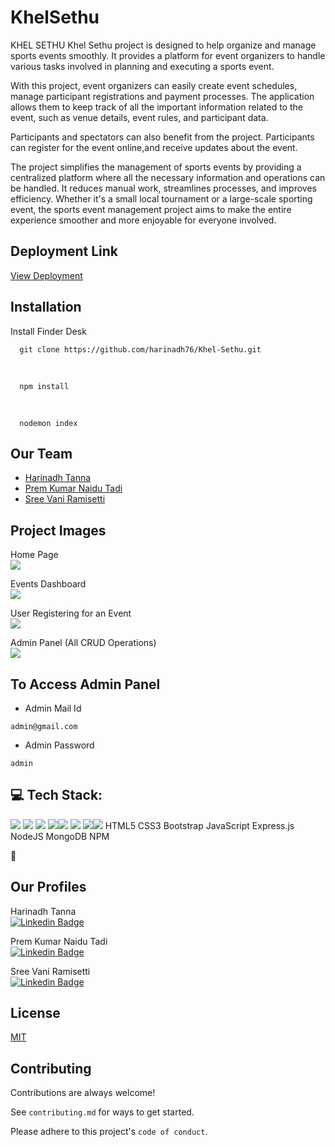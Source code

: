 # KhelSethu
KHEL SETHU
Khel Sethu project is designed to help organize and manage sports events smoothly. It provides a platform for event organizers to handle various tasks involved in planning and executing a sports event.

With this project, event organizers can easily create event schedules, manage participant registrations and payment processes. The application allows them to keep track of all the important information related to the event, such as venue details, event rules, and participant data.

Participants and spectators can also benefit from the project. Participants can register for the event online,and receive updates about the event.

The project simplifies the management of sports events by providing a centralized platform where all the necessary information and operations can be handled. It reduces manual work, streamlines processes, and improves efficiency. Whether it's a small local tournament or a large-scale sporting event, the sports event management project aims to make the entire experience smoother and more enjoyable for everyone involved.

<h2>Deployment Link</h2>
<a href="https://khelsethu-q911.onrender.com/">View Deployment</a>

<h2>Installation</h2>
Install Finder Desk

      git clone https://github.com/harinadh76/Khel-Sethu.git
      
  <br>
  
  
      npm install
      
  <br>
      
  
      nodemon index
<h2>Our Team</h2>
<ul><li><a href="https://github.com/harinadh76">Harinadh Tanna</a></li>
 <li><a href="https://github.com/Prempk29">Prem Kumar Naidu Tadi</a></li>
 <li><a href="https://github.com/R-Sree-Vani">Sree Vani Ramisetti</a></li>
 </ul>
<h2>Project Images</h2>
Home Page<br>
<img src="https://user-images.githubusercontent.com/92932442/238015581-674959aa-a7a2-4516-8606-dac5aef27665.png"><br>


Events Dashboard<br>
<img src="https://user-images.githubusercontent.com/92932442/238015607-0c722e6b-66a8-4f0a-b7c4-813164bc6ee8.png"><br>

User Registering for an Event<br>
<img src="https://user-images.githubusercontent.com/92932442/238015626-701d4b90-ab8e-4bf7-b36d-b80f8689e918.png"><br>

Admin Panel (All CRUD Operations)<br>
<img src="https://user-images.githubusercontent.com/92932442/238015645-3c1c5d11-ba7e-4127-82bb-78bccdbeb3d0.png"><br>

<h2>To Access Admin Panel</h2>
<ul><li>Admin Mail Id</li></ul>


    admin@gmail.com
<ul><li>Admin Password</li></ul>


    admin
<h2>💻 Tech Stack:</h2>
<img src = "https://img.shields.io/badge/-HTML5-E34F26?style=flat&logo=html5&logoColor=white"> <img src = "https://img.shields.io/badge/-CSS3-1572B6?style=flat&logo=css3&logoColor=white">
<img src="https://img.shields.io/badge/-Bootstrap-563D7C?style=flat&logo=bootstrap&logoColor=white">
<img src="https://img.shields.io/badge/-JavaScript-eed718?style=flat&logo=javascript&logoColor=ffffff"><img src="https://img.shields.io/badge/-Express.js-787878?style=flat">
<img src="https://img.shields.io/badge/-Node.js-3C873A?style=flat&logo=Node.js&logoColor=white">
<img src="https://img.shields.io/badge/-MongoDB-4DB33D?style=flat&logo=mongodb&logoColor=FFFFFF"><img src="https://camo.githubusercontent.com/b47580b7e8e0b4ce9bb718070140318f72d316a0c88e0dd53a5ac4b0bdfc755e/68747470733a2f2f696d672e736869656c64732e696f2f62616467652f4e504d2d2532333030303030302e7376673f7374796c653d666f722d7468652d6261646765266c6f676f3d6e706d266c6f676f436f6c6f723d7768697465">
HTML5 CSS3 Bootstrap JavaScript Express.js NodeJS MongoDB NPM 

🔗 <h2>Our Profiles</h2>
Harinadh Tanna<br>
[![Linkedin Badge](https://img.shields.io/badge/-LinkedIn-blue?style=flat&logo=Linkedin&logoColor=white&link=https://www.linkedin.com/in/harinadh-tanna-45b392211/)](https://www.linkedin.com/in/harinadh-tanna-45b392211/)
<br>


Prem Kumar Naidu Tadi<br>
[![Linkedin Badge](https://img.shields.io/badge/-LinkedIn-blue?style=flat&logo=Linkedin&logoColor=white&link=https://www.linkedin.com/in/prem-kumar-naidu-tadi-b47179237/)](https://www.linkedin.com/in/prem-kumar-naidu-tadi-b47179237/)
<br>


Sree Vani Ramisetti<br>
[![Linkedin Badge](https://img.shields.io/badge/-LinkedIn-blue?style=flat&logo=Linkedin&logoColor=white&link=https://www.linkedin.com/in/sree-vani-ramisetti-7b0579208/)](https://www.linkedin.com/in/sree-vani-ramisetti-7b0579208/)


<h2>License</h2>
<a href="https://choosealicense.com/licenses/mit/">MIT</a>

<h2>Contributing</h2>
Contributions are always welcome!

See `contributing.md` for ways to get started.

Please adhere to this project's `code of conduct`.
